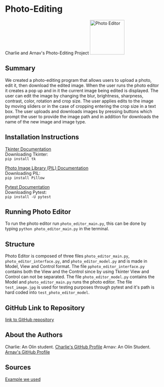 # Photo-Editing
Charlie and Arnav's Photo-Editing Project
<img width="113" alt="Photo Editor" src="https://user-images.githubusercontent.com/78317842/117474351-d6aac300-af28-11eb-8f39-dbdc71cfcb1a.png">

## Summary
We created a photo-editing program that allows users to upload a photo, edit it, then download the edited image. When the user runs the photo editor it creates a pop up and in it the current image being edited is displayed. The user can edit the image by changing the blur, brightness, sharpness, contrast, color, rotation and crop size. The user applies edits to the image by moving sliders or in the case of cropping entering the crop size in a text box. The user uploads and downloads images by pressing buttons which prompt the user to provide the image path and in addition for downloads the name of the new image and image type.

## Installation Instructions
[Tkinter Documentation](https://docs.python.org/3/library/tkinter.html)\
Downloading Tkinter:\
`pip install tk`

[Photo Image Library (PIL) Documentation](https://pypi.org/project/Pillow/)\
Downloading PIL:\
`pip install Pillow`

[Pytest Documentation](https://pypi.org/project/pytest/)\
Downloading Pytest:\
`pip install -U pytest`

## Running Photo Editor
To run the photo editor run `photo_editor_main.py`, this can be done by typing `python photo_editor_main.py` in the terminal.

## Structure
Photo Editor is composed of three files `photo_editor_main.py`, `photo_editor_interface.py`, and `photo_editor_model.py` and is made in Model, View and Control format. The file `pphoto_editor_interface.py` contains both the View and the Control since by using Tkinter View and Control can not be separated. The file `photo_editor_model.py` contains the Model and `photo_editor_main.py` runs the photo editor. The file `test_image.jpg` is used for testing purposes through pytest and it's path is hard coded into `test_photo_editor_model`.

## GitHub Link to Repository
[link to GitHub repository](https://github.com/olincollege/photo-editor)

## About the Authors
Charlie: An Olin student. [Charlie's GitHub Profile](https://github.com/Cbabe)
Arnav: An Olin Student. [Arnav's GitHub Profile](https://github.com/arnavgupta19)

## Sources
[Example we used](https://www.codershubb.com/build-a-simple-photo-editor-app-using-python/)
